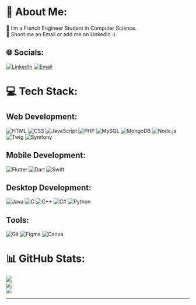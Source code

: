 # 💫 About Me:
🔭 I’m a French Engineer Student in Computer Science.<br>💬 Shoot me an Email or add me on LinkedIn :)

## 🌐 Socials:
[![LinkedIn](https://img.shields.io/badge/LinkedIn-%230077B5.svg?logo=linkedin&logoColor=white)](https://www.linkedin.com/in/robin-juan-5192b522a/) 
[![Email](https://img.shields.io/badge/Email-%23D14836.svg?logo=gmail&logoColor=white)](mailto:robin.juan@outlook.fr)

# 💻 Tech Stack:
## Web Development:
![HTML](https://img.shields.io/badge/HTML-%23E34F26.svg?logo=html5&logoColor=white)
![CSS](https://img.shields.io/badge/CSS-%231572B6.svg?logo=css3&logoColor=white)
![JavaScript](https://img.shields.io/badge/JavaScript-%23F7DF1E.svg?logo=javascript&logoColor=black)
![PHP](https://img.shields.io/badge/PHP-%23777BB4.svg?logo=php&logoColor=white)
![MySQL](https://img.shields.io/badge/MySQL-%2300f.svg?logo=mysql&logoColor=white)
![MongoDB](https://img.shields.io/badge/MongoDB-%234ea94b.svg?logo=mongodb&logoColor=white)
![Node.js](https://img.shields.io/badge/Node.js-%2343853D.svg?logo=node.js&logoColor=white)
![Twig](https://img.shields.io/badge/Twig-%23C1D82F.svg?logo=twig&logoColor=white)
![Symfony](https://img.shields.io/badge/Symfony-%23000000.svg?logo=symfony&logoColor=white)

## Mobile Development:
![Flutter](https://img.shields.io/badge/Flutter-%2302569B.svg?logo=flutter&logoColor=white)
![Dart](https://img.shields.io/badge/Dart-%230175C2.svg?logo=dart&logoColor=white)
![Swift](https://img.shields.io/badge/Swift-%23FA7343.svg?logo=swift&logoColor=white)

## Desktop Development:
![Java](https://img.shields.io/badge/Java-%23ED8B00.svg?logo=java&logoColor=white)
![C](https://img.shields.io/badge/C-%2300599C.svg?logo=c&logoColor=white)
![C++](https://img.shields.io/badge/C++-%2300599C.svg?logo=c%2B%2B&logoColor=white)
![C#](https://img.shields.io/badge/C%23-%23239120.svg?logo=c-sharp&logoColor=white)
![Python](https://img.shields.io/badge/Python-%233776AB.svg?logo=python&logoColor=white)

## Tools:
![Git](https://img.shields.io/badge/Git-%23F05032.svg?logo=git&logoColor=white)
![Figma](https://img.shields.io/badge/Figma-%23F24E1E.svg?logo=figma&logoColor=white)
![Canva](https://img.shields.io/badge/Canva-%2300C4CC.svg?logo=canva&logoColor=white)

# 📊 GitHub Stats:
![](https://github-readme-stats.vercel.app/api?username=rob1juan&theme=dark&hide_border=false&include_all_commits=true&count_private=true)<br/>
![](https://github-readme-streak-stats.herokuapp.com/?user=rob1juan&theme=dark&hide_border=false)<br/>
![](https://github-readme-stats.vercel.app/api/top-langs/?username=rob1juan&theme=dark&hide_border=false&include_all_commits=true&count_private=true&layout=compact)

---
